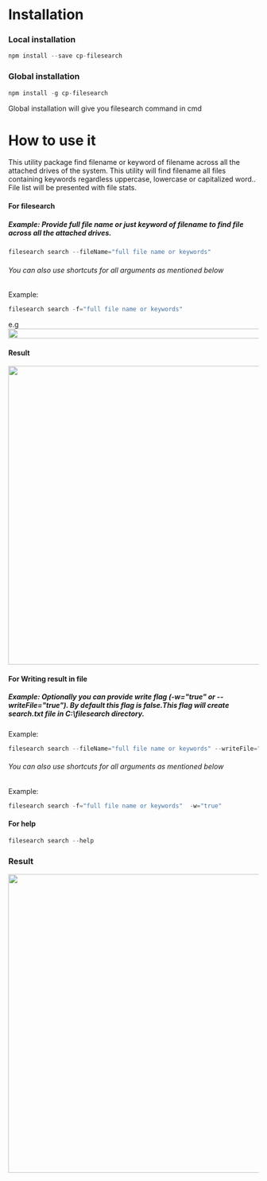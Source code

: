 
# Installation
### Local installation
```js
npm install --save cp-filesearch
```

### Global installation
```js
npm install -g cp-filesearch
```

Global installation will give you filesearch command in cmd

# How to use it
This utility package find filename or keyword of filename across all the attached drives of the system.
This utility will find filename all files containing keywords regardless uppercase, lowercase or capitalized word..
File list will be presented with file stats.

#### For filesearch
##### Example: Provide full file name or just keyword of filename to find file across all the attached drives.


```js
filesearch search --fileName="full file name or keywords" 
```

###### *You can also use shortcuts for all arguments as mentioned below*
Example: 

```js
filesearch search -f="full file name or keywords" 
```
e.g
<img src="https://cdn1.imggmi.com/uploads/2019/10/26/3a383e5460811040191134ae8a75b42b-full.png" height="20" width="600">
#### Result
<img src="https://cdn1.imggmi.com/uploads/2019/10/26/923efdcc62b3f52bd4fb754898b02756-full.png" width="600"/>

#### For Writing result in file
##### Example: Optionally you can provide write flag (-w="true" or --writeFile="true"). By default this flag is false.This flag will create search.txt file in C:\filesearch directory. 

Example: 
```js
filesearch search --fileName="full file name or keywords" --writeFile="true"
```

###### *You can also use shortcuts for all arguments as mentioned below*
Example: 
```js
filesearch search -f="full file name or keywords"  -w="true"
```

#### For help
```js
filesearch search --help 
```
### Result
<img src="https://cdn1.imggmi.com/uploads/2019/10/26/c5b67d5d1cd4c6c4ffca06ad7a1ca493-full.png" width="600" />
